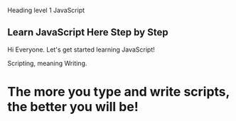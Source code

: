 Heading level 1 JavaScript

## Learn JavaScript Here Step by Step

Hi Everyone. Let's get started learning JavaScript!

Scripting, meaning Writing.

# The more you type and write scripts, the better you will be!
